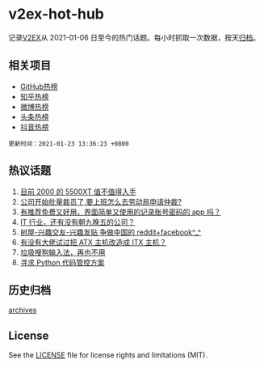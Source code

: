 # v2ex-hot-hub

 记录[V2EX](https://www.v2ex.com/)从 2021-01-06 日至今的热门话题。每小时抓取一次数据，按天[归档](archives)。
 
 ## 相关项目

- [GitHub热榜](https://github.com/lonnyzhang423/github-hot-hub)
- [知乎热榜](https://github.com/lonnyzhang423/zhihu-hot-hub)
- [微博热榜](https://github.com/lonnyzhang423/weibo-hot-hub)
- [头条热榜](https://github.com/lonnyzhang423/toutiao-hot-hub)
- [抖音热榜](https://github.com/lonnyzhang423/douyin-hot-hub)


 `更新时间：2021-01-23 13:36:23 +0800`

## 热议话题

1. [目前 2000 的 5500XT 值不值得入手](https://www.v2ex.com/t/747379)
1. [公司开始批量裁员了,要上班怎么去劳动局申请仲裁?](https://www.v2ex.com/t/747473)
1. [有推荐免费又好用，界面简单又使用的记录账号密码的 app 吗？](https://www.v2ex.com/t/747373)
1. [IT 行业，还有没有朝九晚五的公司？](https://www.v2ex.com/t/747498)
1. [树屋-兴趣交友-兴趣发贴 争做中国的 reddit+facebook^_^](https://www.v2ex.com/t/747484)
1. [有没有大佬试过把 ATX 主机改造成 ITX 主机？](https://www.v2ex.com/t/747451)
1. [垃圾搜狗输入法，再也不用](https://www.v2ex.com/t/747566)
1. [寻求 Python 代码管控方案](https://www.v2ex.com/t/747430)

## 历史归档

[archives](archives)

## License

See the [LICENSE](LICENSE) file for license rights and limitations (MIT).
